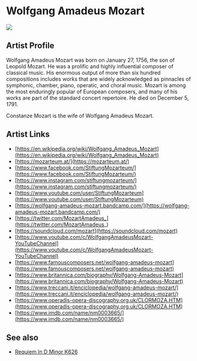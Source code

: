 # Wolfgang Amadeus Mozart

![](../../asssets/artists/Wolfgang_Amadeus_Mozart.png)

## Artist Profile

Wolfgang Amadeus Mozart was born on January 27, 1756, the son of Leopold Mozart. He was a prolific and highly influential composer of classical music. His enormous output of more than six hundred compositions includes works that are widely acknowledged as pinnacles of symphonic, chamber, piano, operatic, and choral music. Mozart is among the most enduringly popular of European composers, and many of his works are part of the standard concert repertoire. He died on December 5, 1791.

Constanze Mozart is the wife of Wolfgang Amadeus Mozart.

## Artist Links

- [https://en.wikipedia.org/wiki/Wolfgang_Amadeus_Mozart](https://en.wikipedia.org/wiki/Wolfgang_Amadeus_Mozart)
- [https://mozarteum.at/](https://mozarteum.at/)
- [https://www.facebook.com/StiftungMozarteum/](https://www.facebook.com/StiftungMozarteum/)
- [https://www.instagram.com/stiftungmozarteum/](https://www.instagram.com/stiftungmozarteum/)
- [https://www.youtube.com/user/StiftungMozarteum](https://www.youtube.com/user/StiftungMozarteum)
- [https://wolfgang-amadeus-mozart.bandcamp.com/](https://wolfgang-amadeus-mozart.bandcamp.com/)
- [https://twitter.com/MozartAmadeus_](https://twitter.com/MozartAmadeus_)
- [https://soundcloud.com/mozart](https://soundcloud.com/mozart)
- [https://www.youtube.com/c/WolfgangAmadeusMozart-YouTubeChannel](https://www.youtube.com/c/WolfgangAmadeusMozart-YouTubeChannel)
- [https://www.famouscomposers.net/wolfgang-amadeus-mozart](https://www.famouscomposers.net/wolfgang-amadeus-mozart)
- [https://www.britannica.com/biography/Wolfgang-Amadeus-Mozart](https://www.britannica.com/biography/Wolfgang-Amadeus-Mozart)
- [https://www.treccani.it/enciclopedia/wolfgang-amadeus-mozart/](https://www.treccani.it/enciclopedia/wolfgang-amadeus-mozart/)
- [https://www.operadis-opera-discography.org.uk/CLORMOZA.HTM](https://www.operadis-opera-discography.org.uk/CLORMOZA.HTM)
- [https://www.imdb.com/name/nm0003665/](https://www.imdb.com/name/nm0003665/)


## See also

- [Requiem In D Minor K626](Wolfgang_Amadeus_Mozart-Requiem_In_D_Minor_K626.md)
